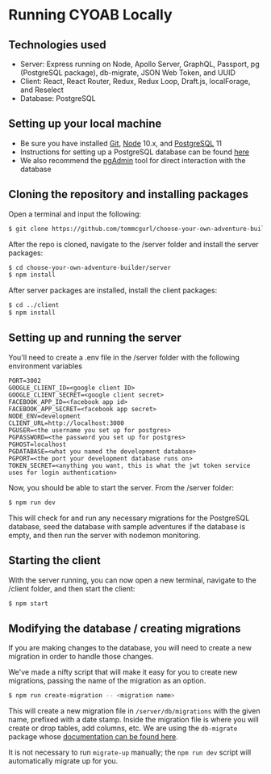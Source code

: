 # Running CYOAB Locally

## Technologies used

- Server: Express running on Node, Apollo Server, GraphQL, Passport, pg (PostgreSQL package), db-migrate, JSON Web Token, and UUID
- Client: React, React Router, Redux, Redux Loop, Draft.js, localForage, and Reselect
- Database: PostgreSQL

## Setting up your local machine

- Be sure you have installed [Git](https://git-scm.com/downloads), [Node](https://nodejs.org/en/) 10.x, and [PostgreSQL](https://www.postgresql.org/download/) 11
- Instructions for setting up a PostgreSQL database can be found [here](https://www.postgresql.org/docs/11/tutorial-install.html)
- We also recommend the [pgAdmin](https://www.pgadmin.org/download/) tool for direct interaction with the database

## Cloning the repository and installing packages

Open a terminal and input the following:

```bash
$ git clone https://github.com/tommcgurl/choose-your-own-adventure-builder.git
```

After the repo is cloned, navigate to the /server folder and install the server packages:

```bash
$ cd choose-your-own-adventure-builder/server
$ npm install
```

After server packages are installed, install the client packages:

```bash
$ cd ../client
$ npm install
```

## Setting up and running the server

You'll need to create a .env file in the /server folder with the following environment variables

```
PORT=3002
GOOGLE_CLIENT_ID=<google client ID>
GOOGLE_CLIENT_SECRET=<google client secret>
FACEBOOK_APP_ID=<facebook app id>
FACEBOOK_APP_SECRET=<facebook app secret>
NODE_ENV=development
CLIENT_URL=http://localhost:3000
PGUSER=<the username you set up for postgres>
PGPASSWORD=<the password you set up for postgres>
PGHOST=localhost
PGDATABASE=<what you named the development database>
PGPORT=<the port your development database runs on>
TOKEN_SECRET=<anything you want, this is what the jwt token service uses for login authentication>
```

Now, you should be able to start the server. From the /server folder:

```bash
$ npm run dev
```

This will check for and run any necessary migrations for the PostgreSQL database, seed the database with sample adventures if the database is empty, and then run the server with nodemon monitoring.

## Starting the client

With the server running, you can now open a new terminal, navigate to the /client folder, and then start the client:

```bash
$ npm start
```

## Modifying the database / creating migrations

If you are making changes to the database, you will need to create a new migration in order to handle those changes.

We've made a nifty script that will make it easy for you to create new migrations, passing the name of the migration as an option.

```bash
$ npm run create-migration -- <migration name>
```

This will create a new migration file in `/server/db/migrations` with the given name, prefixed with a date stamp. Inside the migration file is where you will create or drop tables, add columns, etc. We are using the `db-migrate` package whose [documentation can be found here](https://db-migrate.readthedocs.io/en/latest/API/SQL/).

It is not necessary to run `migrate-up` manually; the `npm run dev` script will automatically migrate up for you.
